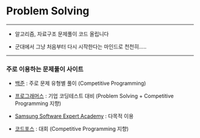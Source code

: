 # Problem Solving
***
- 알고리즘, 자료구조 문제풀이 코드 올립니다

- 군대에서 그냥 처음부터 다시 시작한다는 마인드로 천천히.....

***
### 주로 이용하는 문제풀이 사이트

- [백준](https://www.acmicpc.net/) : 주로 문제 유형별 풀이 (Competitive Programming)

- [프로그래머스](https://programmers.co.kr/) : 기업 코딩테스트 대비 (Problem Solving + Competitive Programming 지향)

- [Samsung Software Expert Academy](https://swexpertacademy.com/main/main.do#none) : 다목적 이용    

- [코드포스](https://codeforces.com/) : 대회 (Competitive Programming 지향)
